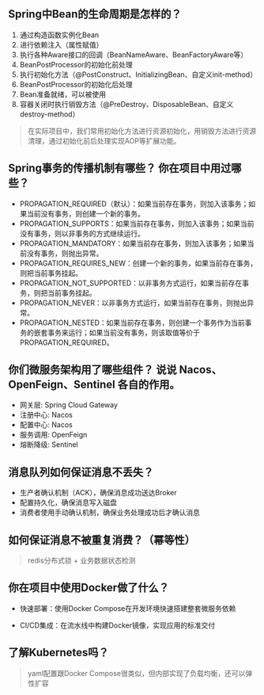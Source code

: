 ## Spring中Bean的生命周期是怎样的？

1. 通过构造函数实例化Bean
2. 进行依赖注入（属性赋值）
3. 执行各种Aware接口的回调（BeanNameAware、BeanFactoryAware等）
4. BeanPostProcessor的初始化前处理
5. 执行初始化方法（@PostConstruct、InitializingBean、自定义init-method）
6. BeanPostProcessor的初始化后处理
7. Bean准备就绪，可以被使用
8. 容器关闭时执行销毁方法（@PreDestroy、DisposableBean、自定义destroy-method）

> 在实际项目中，我们常用初始化方法进行资源初始化，用销毁方法进行资源清理，通过初始化前后处理实现AOP等扩展功能。


## Spring事务的传播机制有哪些？ 你在项目中用过哪些？

- PROPAGATION_REQUIRED（默认）：如果当前存在事务，则加入该事务；如果当前没有事务，则创建一个新的事务。
- PROPAGATION_SUPPORTS：如果当前存在事务，则加入该事务；如果当前没有事务，则以非事务的方式继续运行。
- PROPAGATION_MANDATORY：如果当前存在事务，则加入该事务；如果当前没有事务，则抛出异常。
- PROPAGATION_REQUIRES_NEW：创建一个新的事务，如果当前存在事务，则把当前事务挂起。
- PROPAGATION_NOT_SUPPORTED：以非事务方式运行，如果当前存在事务，则把当前事务挂起。
- PROPAGATION_NEVER：以非事务方式运行，如果当前存在事务，则抛出异常。
- PROPAGATION_NESTED：如果当前存在事务，则创建一个事务作为当前事务的嵌套事务来运行；如果当前没有事务，则该取值等价于PROPAGATION_REQUIRED。


## 你们微服务架构用了哪些组件？ 说说 Nacos、OpenFeign、Sentinel 各自的作用。

- 网关层: Spring Cloud Gateway
- 注册中心: Nacos
- 配置中心: Nacos  
- 服务调用: OpenFeign
- 熔断降级: Sentinel


## 消息队列如何保证消息不丢失？ 

- 生产者确认机制（ACK），确保消息成功送达Broker
- 配置持久化，确保消息写入磁盘
- 消费者使用手动确认机制，确保业务处理成功后才确认消息


## 如何保证消息不被重复消费？（幂等性）

> redis分布式锁 + 业务数据状态检测


## 你在项目中使用Docker做了什么？ 

- 快速部署：使用Docker Compose在开发环境快速搭建整套微服务依赖

- CI/CD集成：在流水线中构建Docker镜像，实现应用的标准交付

## 了解Kubernetes吗？

> yaml配置跟Docker Compose很类似，但内部实现了负载均衡，还可以弹性扩容

